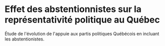 # Effet des abstentionnistes sur la représentativité politique au Québec
Étude de l'évolution de l'appuie aux partis politiques Québécois en incluant les abstentionistes.
